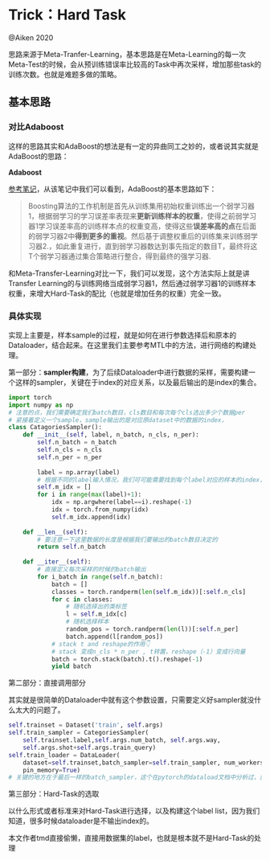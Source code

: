 # Trick：Hard Task

 

@Aiken 2020

思路来源于Meta-Tranfer-Learning，基本思路是在Meta-Learning的每一次Meta-Test的时候，会从预训练错误率比较高的Task中再次采样，增加那些task的训练次数。也就是难题多做的策略。

## 基本思路

### 对比Adaboost

这样的思路其实和AdaBoost的想法是有一定的异曲同工之妙的，或者说其实就是AdaBoost的思路：

**Adaboost**

[参考笔记](https://zhuanlan.zhihu.com/p/39972832)，从该笔记中我们可以看到，AdaBoost的基本思路如下：

> Boosting算法的工作机制是首先从训练集用初始权重训练出一个弱学习器1，根据弱学习的学习误差率表现来**更新训练样本的权重**，使得之前弱学习器1学习误差率高的训练样本点的权重变高，使得这些**误差率高的点**在后面的弱学习器2中**得到更多的重视**。然后基于调整权重后的训练集来训练弱学习器2.，如此重复进行，直到弱学习器数达到事先指定的数目T，最终将这T个弱学习器通过集合策略进行整合，得到最终的强学习器.

和Meta-Transfer-Learning对比一下，我们可以发现，这个方法实际上就是讲Transfer Learning的与训练网络当成弱学习器1，然后通过弱学习器1的训练样本权重，来增大Hard-Task的配比（也就是增加任务的权重）完全一致。

### 具体实现

实现上主要是，样本sample的过程，就是如何在进行参数选择后和原本的Dataloader，结合起来。在这里我们主要参考MTL中的方法，进行网络的构建处理。

第一部分：**sampler构建**，为了后续Dataloader中进行数据的采样，需要构建一个这样的sampler，关键在于index的对应关系，以及最后输出的是index的集合。

```python
import torch 
import numpy as np
# 注意的点，我们需要确定我们batch数目，cls数目和每次每个cls选出多少个数据per
# 紧接着定义一个sample，sample输出的是对应原dataset中的数据的index，
class CatagoriesSampler():
    def __init__(self, label, n_batch, n_cls, n_per):
        self.n_batch = n_batch
        self.n_cls = n_cls
        self.n_per = n_per
        
        label = np.array(label)
        # 根据不同的label输入情况，我们可可能需要找到每个label对应的样本的index，将其整合在一起。如下（option）
        self.m_idx = []
        for i in range(max(label)+1):
            idx = np.argwhere(label==i).reshape(-1)
            idx = torch.from_numpy(idx)
            self.m_idx.append(idx)
   
	def __len__(self):
        # 要注意一下这里数据的长度是根据我们要输出的batch数目决定的
        return self.n_batch
    
    def __iter__(self):
        # 直接定义每次采样的时候的batch输出
        for i_batch in range(self.n_batch):
            batch = []
            classes = torch.randperm(len(self.m_idx))[:self.n_cls]
            for c in classes:
                # 随机选择出的类标签
                l = self.m_idx[c]
                # 随机选择样本
                random_pos = torch.randperm(len(l))[:self.n_per]
                batch.append(l[random_pos])
            # stack t and reshape的作用👇
            # stack 变成n_cls * n_per , t转置，reshape（-1）变成行向量
            batch = torch.stack(batch).t().reshape(-1)
            yield batch
```

第二部分：直接调用部分

其实就是很简单的Dataloader中就有这个参数设置，只需要定义好sampler就没什么太大的问题了。

```python
self.trainset = Dataset('train', self.args)
self.train_sampler = CategoriesSampler(
    self.trainset.label,self.args.num_batch, self.args.way, 
    self.args.shot+self.args.train_query)
self.train_loader = DataLoader(
    dataset=self.trainset,batch_sampler=self.train_sampler, num_workers=8, 
    pin_memory=True)
# 关键的地方在于最后一样的batch_sampler，这个在pytorch的dataload文档中分析过，就是每次会按这个规则在这里采样数据出来，一起训练。
```

第三部分：Hard-Task的选取

以什么形式或者标准来对Hard-Task进行选择，以及构建这个label list，因为我们知道，很多时候dataloader是不输出index的。

本文作者tmd直接偷懒，直接用数据集的label，也就是根本就不是Hard-Task的处理